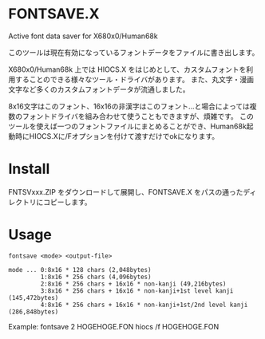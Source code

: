 # FONTSAVE.X

Active font data saver for X680x0/Human68k

このツールは現在有効になっているフォントデータをファイルに書き出します。

X680x0/Human68k 上では HIOCS.X をはじめとして、カスタムフォントを利用することのできる様々なツール・ドライバがあります。
また、丸文字・漫画文字など多くのカスタムフォントデータが流通しました。

8x16文字はこのフォント、16x16の非漢字はこのフォント...と場合によっては複数のフォントドライバを組み合わせて使うこともできますが、煩雑です。
このツールを使えば一つのフォントファイルにまとめることができ、Human68k起動時にHIOCS.Xに/Fオプションを付けて渡すだけでokになります。

# Install

FNTSVxxx.ZIP をダウンロードして展開し、FONTSAVE.X をパスの通ったディレクトリにコピーします。

# Usage

    fontsave <mode> <output-file>

    mode ... 0:8x16 * 128 chars (2,048bytes)
             1:8x16 * 256 chars (4,096bytes)
             2:8x16 * 256 chars + 16x16 * non-kanji (49,216bytes)
             3:8x16 * 256 chars + 16x16 * non-kanji+1st level kanji (145,472bytes)
             4:8x16 * 256 chars + 16x16 * non-kanji+1st/2nd level kanji (286,848bytes)

Example:
    fontsave 2 HOGEHOGE.FON
    hiocs /f HOGEHOGE.FON
